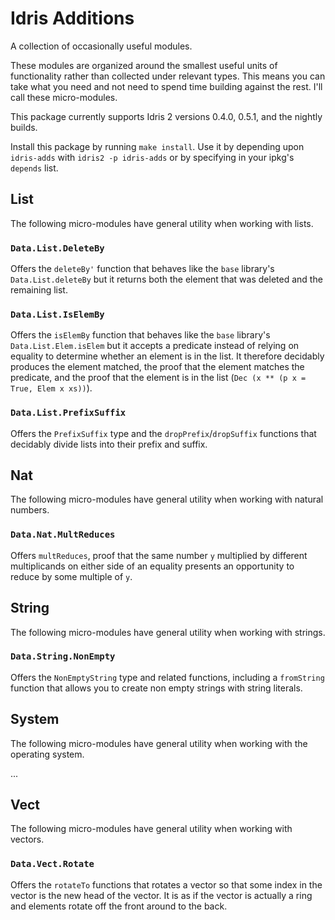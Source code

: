 # Idris Additions

A collection of occasionally useful modules.

These modules are organized around the smallest useful units of functionality rather than collected under relevant types. This means you can take what you need and not need to spend time building against the rest. I'll call these micro-modules.

This package currently supports Idris 2 versions 0.4.0, 0.5.1, and the nightly builds.

Install this package by running `make install`. Use it by depending upon `idris-adds` with `idris2 -p idris-adds` or by specifying in your ipkg's `depends` list.

## List
The following micro-modules have general utility when working with lists.

### `Data.List.DeleteBy`
Offers the `deleteBy'` function that behaves like the `base` library's `Data.List.deleteBy` but it returns both the element that was deleted and the remaining list.

### `Data.List.IsElemBy`
Offers the `isElemBy` function that behaves like the `base` library's `Data.List.Elem.isElem` but it accepts a predicate instead of relying on equality to determine whether an element is in the list. It therefore decidably produces the element matched, the proof that the element matches the predicate, and the proof that the element is in the list (`Dec (x ** (p x = True, Elem x xs))`).

### `Data.List.PrefixSuffix`
Offers the `PrefixSuffix` type and the `dropPrefix`/`dropSuffix` functions that decidably divide lists into their prefix and suffix.

## Nat
The following micro-modules have general utility when working with natural numbers.

### `Data.Nat.MultReduces`
Offers `multReduces`, proof that the same number `y` multiplied by different multiplicands on either side of an equality presents an opportunity to reduce by some multiple of `y`.

## String
The following micro-modules have general utility when working with strings.

### `Data.String.NonEmpty`
Offers the `NonEmptyString` type and related functions, including a `fromString` function that allows you to create non empty strings with string literals.

## System
The following micro-modules have general utility when working with the operating system.

...

## Vect
The following micro-modules have general utility when working with vectors.

### `Data.Vect.Rotate`
Offers the `rotateTo` functions that rotates a vector so that some index in the vector is the new head of the vector. It is as if the vector is actually a ring and elements rotate off the front around to the back.

